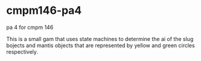 # cmpm146-pa4
pa 4 for cmpm 146


This is a small gam that uses state machines to determine
the ai of the slug bojects and mantis objects that are represented by yellow and green circles respectively.
